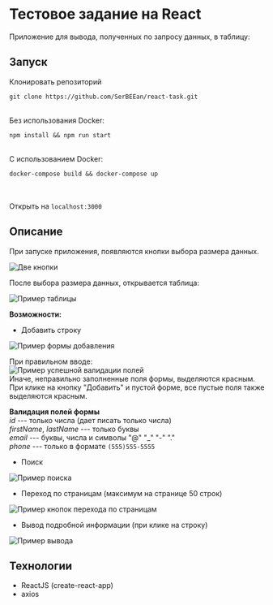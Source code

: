 # Тестовое задание на React
Приложение для вывода, полученных по запросу данных, в таблицу:

## Запуск
Клонировать репозиторий
```
git clone https://github.com/SerBEEan/react-task.git
```
\
Без использования Docker:
```
npm install && npm run start
```
\
С использованием Docker:
```
docker-compose build && docker-compose up
```
\
\
Открыть на `localhost:3000`

## Описание
При запуске приложения, появляются кнопки выбора размера данных.

![Две кнопки](http://najivka.mati.su/www/cash/react-task-images/1.PNG)

После выбора размера данных, открывается таблица:

![Пример таблицы](http://najivka.mati.su/www/cash/react-task-images/2.PNG)

__Возможности:__

- Добавить строку

![Пример формы добавления](http://najivka.mati.su/www/cash/react-task-images/3.PNG)

При правильном вводе:\
![Пример успешной валидации полей](http://najivka.mati.su/www/cash/react-task-images/4.PNG) \
Иначе, неправильно заполненные поля формы, выделяются красным. При клике на кнопку "Добавить" и пустой форме, все пустые поля также выделяются красным.

__Валидация полей формы__
\
_id_ --- только числа (дает писать только числа) \
_firstName_, _lastName_ --- только буквы \
_email_ --- буквы, числа и символы "@" "_" "-" "." \
_phone_ --- только в формате `(555)555-5555`

- Поиск

![Пример поиска](http://najivka.mati.su/www/cash/react-task-images/5.PNG)

- Переход по страницам (максимум на странице 50 строк)

![Пример кнопок перехода по страницам](http://najivka.mati.su/www/cash/react-task-images/6.PNG)

- Вывод подробной информации (при клике на строку)

![Пример вывода](http://najivka.mati.su/www/cash/react-task-images/7.PNG)

## Технологии
- ReactJS (create-react-app)
- axios
